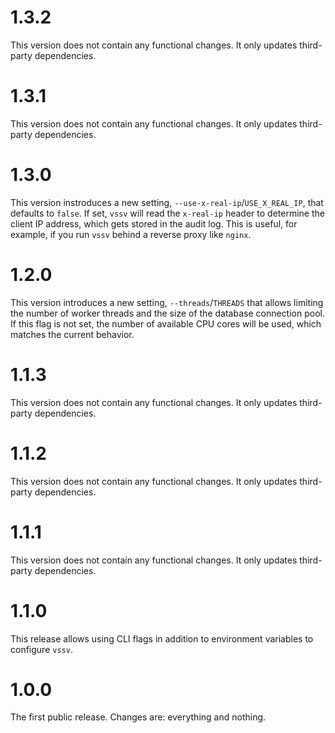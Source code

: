 # 1.3.2

This version does not contain any functional changes. It only updates third-party dependencies.

# 1.3.1

This version does not contain any functional changes. It only updates third-party dependencies.

# 1.3.0

This version instroduces a new setting, `--use-x-real-ip`/`USE_X_REAL_IP`, that defaults to `false`. If set, `vssv` will read the `x-real-ip` header to determine the client IP address, which gets stored in the audit log. This is useful, for example, if you run `vssv` behind a reverse proxy like `nginx`.

# 1.2.0

This version introduces a new setting, `--threads`/`THREADS` that allows limiting the number of worker threads and the size of the database connection pool. If this flag is not set, the number of available CPU cores will be used, which matches the current behavior.

# 1.1.3

This version does not contain any functional changes. It only updates third-party dependencies.

# 1.1.2

This version does not contain any functional changes. It only updates third-party dependencies.

# 1.1.1

This version does not contain any functional changes. It only updates third-party dependencies.

# 1.1.0

This release allows using CLI flags in addition to environment variables to configure `vssv`.

# 1.0.0

The first public release. Changes are: everything and nothing.
